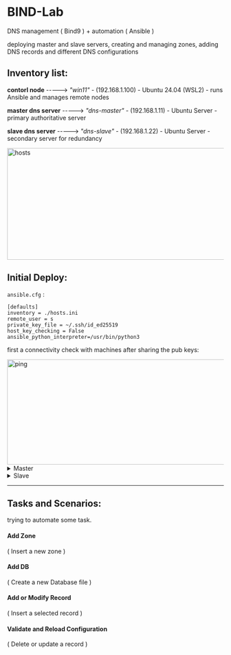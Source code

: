 # BIND-Lab
 DNS management ( Bind9 ) + automation  ( Ansible ) 


deploying master and slave servers, creating and managing zones, adding DNS records and different DNS configurations







## Inventory list:


**contorl node** -----> *"win11"* - (192.168.1.100) - Ubuntu 24.04 (WSL2) - runs Ansible and manages remote nodes

**master dns server** -----> *"dns-master"* - (192.168.1.11) - Ubuntu Server - primary authoritative server

**slave dns server** -----> *"dns-slave"* - (192.168.1.22) - Ubuntu Server - secondary server for redundancy

<img width="672" height="260" alt="hosts" src="https://github.com/user-attachments/assets/02617400-3176-4212-9708-bd80798c0a8a" />





## Initial Deploy:


`ansible.cfg` :

```
[defaults]
inventory = ./hosts.ini
remote_user = s
private_key_file = ~/.ssh/id_ed25519
host_key_checking = False
ansible_python_interpreter=/usr/bin/python3
```


first a connectivity check with machines after sharing the pub keys:




<img width="672" height="245" alt="ping" src="https://github.com/user-attachments/assets/f81d3ca3-abe6-4c38-90e8-20a008207b3c" />




<details> 
 
<summary> Master </summary>



#### Create Zone


`install_bind_master.yaml` 


```
- name: Install BIND on master
  hosts: dns-master
  become: yes
  tasks:
    - name: update and install BIND
      apt:
        name: bind9
        state: present
        update_cache: yes

    - name: ensure BIND service is running
      systemd:
        name: bind9
        enabled: yes
        state: started
```

<img width="1645" height="470" alt="install_bind_master" src="https://github.com/user-attachments/assets/e6b551a5-7bd3-490a-9530-3796075702c3" />




#### Create DB


i created files that i need in this step:


`db.sina`:


<img width="655" height="508" alt="db sina" src="https://github.com/user-attachments/assets/d38948f7-5e4b-4b4c-822b-1515073ed455" />


`named.conf.local`:


```
zone "sina" {
    type master;
    file "/etc/bind/db.sina";
    allow-transfer { 192.168.1.12; };
};
```


now my play for this part, 

`deploy_sina_zone.yaml`

```
- name: Deploy sina zone on master
  hosts: dns-master
  become: yes
  tasks:
    - name: Copy named.conf.local
      copy:
        src: ../files/named.conf.local
        dest: /etc/bind/named.conf.local
        owner: root
        group: bind
        mode: '0644'
      notify: restart bind

    - name: Copy db.sina zone file
      copy:
        src: ../files/db.sina
        dest: /etc/bind/db.sina
        owner: root
        group: bind
        mode: '0644'
      notify: restart bind

  handlers:
    - name: restart bind
      systemd:
        name: bind9
        state: restarted
```




<img width="1647" height="450" alt="deploy" src="https://github.com/user-attachments/assets/307d4b34-adec-47f6-b37a-9a033ee9dc8a" />


now *dns-master* is ready.

</details> 





<details> 
 
<summary> Slave </summary>


`named.conf.local.slave` (to send to the slave mashin),

```
zone "sina" {
    type slave;
    file "/var/lib/bind/db.sina";
    masters { 192.168.1.11; };
};
```

and `deploy_slave.yaml`, a play for setting the conf file to start the syncing


```
- name: Deploy BIND on slave
  hosts: dns-slave
  become: yes

  tasks:
    - name: Install BIND9
      apt:
        name: bind9
        state: present
        update_cache: yes

    - name: Copy named.conf.local for slave
      copy:
        src: ../../files/slave/named.conf.local.slave
        dest: /etc/bind/named.conf.local
        owner: root
        group: bind
        mode: '0644'
      notify: restart bind

    - name: Ensure BIND is running
      systemd:
        name: bind9
        state: started
        enabled: yes

  handlers:
    - name: restart bind
      systemd:
        name: bind9
        state: restarted
```


now a test:

<img width="952" height="552" alt="dig slave" src="https://github.com/user-attachments/assets/47595b54-ed70-45a1-9bcf-49a37742189f" />


and a test for ensuring the servers synchronization after adding a new record on master (`test.sina`):

<img width="1637" height="831" alt="logcheck" src="https://github.com/user-attachments/assets/e62f43b6-61ad-4af6-8bce-da660f36a714" />



*dns-master* is ready.


</details> 

-------------------------------------------------------------------



## Tasks and Scenarios:


trying to automate some task.



#### Add Zone
( Insert a new zone )




#### Add DB
( Create a new Database file )



#### Add or Modify Record
( Insert a selected record )


#### Validate and Reload Configuration
( Delete or update a record )

















